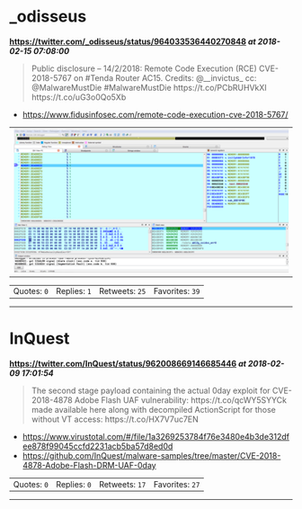 # _odisseus
**https://twitter.com/_odisseus/status/964033536440270848 _at 2018-02-15 07:08:00_**
<blockquote>
Public disclosure – 14/2/2018: Remote Code Execution (RCE) CVE-2018-5767 on #Tenda Router AC15. Credits: @__invictus_  cc: @MalwareMustDie 
#MalwareMustDie 
https://t.co/PCbRUHVkXI https://t.co/uG3o0Qo5Xb
</blockquote>

* https://www.fidusinfosec.com/remote-code-execution-cve-2018-5767/

<table><tr>
<td><img src="pictures/http+++pbs.twimg.com+media+DWDvCZsWkAAep9m.png" alt="http://pbs.twimg.com/media/DWDvCZsWkAAep9m.png"></td>
</table></tr>
<table><tr>
<td>Quotes: <code>0</code></td>
<td>Replies: <code>1</code></td>
<td>Retweets: <code>25</code></td>
<td>Favorites: <code>39</code></td>
</tr></table>

---

# InQuest
**https://twitter.com/InQuest/status/962008669146685446 _at 2018-02-09 17:01:54_**
<blockquote>
The second stage payload containing the actual 0day exploit for CVE-2018-4878 Adobe Flash UAF vulnerability: https://t.co/qcWY5SYYCk made available here along with decompiled ActionScript for those without VT access: https://t.co/HX7V7uc7EN
</blockquote>

* https://www.virustotal.com/#/file/1a3269253784f76e3480e4b3de312dfee878f99045ccfd2231acb5ba57d8ed0d
* https://github.com/InQuest/malware-samples/tree/master/CVE-2018-4878-Adobe-Flash-DRM-UAF-0day

<table><tr>
<td>Quotes: <code>0</code></td>
<td>Replies: <code>0</code></td>
<td>Retweets: <code>17</code></td>
<td>Favorites: <code>27</code></td>
</tr></table>

---

